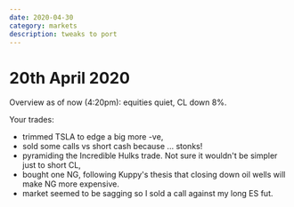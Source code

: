 ```yaml
---
date: 2020-04-30
category: markets
description: tweaks to port
---
```


# 20th April 2020

Overview as of now \(4:20pm\): equities quiet, CL down 8%.

Your trades:

* trimmed TSLA to edge a big more -ve,
* sold some calls vs short cash because ... stonks!
* pyramiding the Incredible Hulks trade. Not sure it wouldn't be simpler just to short CL,
* bought one NG, following Kuppy's thesis that closing down oil wells will make NG more expensive.
* market seemed to be sagging so I sold a call against my long ES fut.

